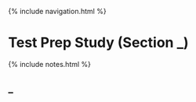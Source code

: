 {% include navigation.html %}

<h1> Test Prep Study (Section _) </h1>

{% include notes.html %}

<h2> _ </h2>
